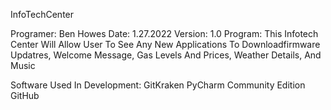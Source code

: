 InfoTechCenter

Programer: Ben Howes
Date: 1.27.2022
Version: 1.0
Program: This Infotech Center Will Allow User To See Any New Applications To Downloadfirmware Updatres, Welcome Message, Gas Levels And Prices, Weather Details, And Music

Software Used In Development:
GitKraken
PyCharm Community Edition
GitHub
